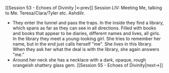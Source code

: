 [[Session 53 - Echoes of Divinity |<-prev]]
Session LIV: Meeting Me, talking to Me. Teresa/Clara/Tyler etc. Ashdilir.
- They enter the tunnel and pass the traps. In the inside they find a library, which spans as far as they can see in all directions. Filled with books and books that appear to be diaries, different names and lives, all girls. In the library they meet a young-looking girl. She tries to remember her name, but in the end just calls herself "me". She lives in this library. When they ask her what the deal is with the library, she again answers "me."
- Around her neck she has a necklace with a dark, opaque, rough orangeish shattery glass gem.
[[Session 55 - Echoes of Divinity|next->]]